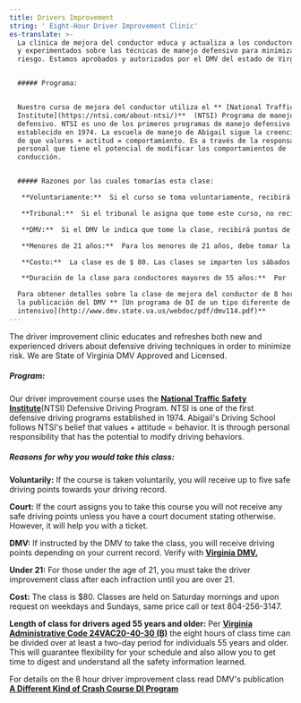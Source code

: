 ```yaml
---
title: Drivers Improvement
string: ' Eight-Hour Driver Improvement Clinic'
es-translate: >-
  La clínica de mejora del conductor educa y actualiza a los conductores nuevos
  y experimentados sobre las técnicas de manejo defensivo para minimizar el
  riesgo. Estamos aprobados y autorizados por el DMV del estado de Virginia.


  ##### Programa:


  Nuestro curso de mejora del conductor utiliza el ** [National Traffic Safety
  Institute](https://ntsi.com/about-ntsi/)**  (NTSI) Programa de manejo
  defensivo. NTSI es uno de los primeros programas de manejo defensivo
  establecido en 1974. La escuela de manejo de Abigail sigue la creencia de NTSI
  de que valores + actitud = comportamiento. Es a través de la responsabilidad
  personal que tiene el potencial de modificar los comportamientos de
  conducción.


  ##### Razones por las cuales tomarías esta clase:

   **Voluntariamente:**  Si el curso se toma voluntariamente, recibirá hasta cinco puntos de manejo seguro para su registro de manejo.

   **Tribunal:**  Si el tribunal le asigna que tome este curso, no recibirá ningún punto de conducción segura a menos que tenga un documento judicial que indique lo contrario. Sin embargo, te ayudará con un boleto.

   **DMV:**  Si el DMV le indica que tome la clase, recibirá puntos de manejo dependiendo de su registro actual. Verifique con ** [Virginia DMV.](Https://www.dmv.virginia.gov/#/)** 

   **Menores de 21 años:**  Para los menores de 21 años, debe tomar la clase de mejora del conductor después de cada infracción hasta que tenga más de 21 años.

   **Costo:**  La clase es de $ 80. Las clases se imparten los sábados por la mañana y, previa solicitud, entre semana y domingos, llame al mismo precio o envíe un mensaje de texto al 804-256-3147.

   **Duración de la clase para conductores mayores de 55 años:**  Por  **\[Código Administrativo de Virginia 24VAC20-40-30 (B)] (http://law.lis.virginia.gov/admincode/title24/agency20/ capítulo40 / sección30 /)**  las ocho horas de tiempo de clase se pueden dividir en al menos un período de dos días para personas de 55 años o más. Esto garantizará flexibilidad para su horario y también le permitirá tener tiempo para digerir y comprender toda la información de seguridad aprendida.

  Para obtener detalles sobre la clase de mejora del conductor de 8 horas, lea
  la publicación del DMV ** [Un programa de DI de un tipo diferente de curso
  intensivo](http://www.dmv.state.va.us/webdoc/pdf/dmv114.pdf)**
---
```

The driver improvement clinic educates and refreshes both new and experienced drivers about defensive driving techniques in order to minimize risk. We are State of Virginia DMV Approved and Licensed.

##### Program:

Our driver improvement course uses the **[National Traffic Safety Institute](https://ntsi.com/about-ntsi/)**(NTSI) Defensive Driving Program. NTSI is one of the first defensive driving programs established in 1974. Abigail's Driving School follows NTSI's belief that values + attitude = behavior. It is through personal responsibility that has the potential to modify driving behaviors.

##### Reasons for why you would take this class:

**Voluntarily:** If the course is taken voluntarily, you will receive up to five safe driving points towards your driving record.

**Court:** If the court assigns you to take this course you will not receive any safe driving points unless you have a court document stating otherwise. However, it will help you with a ticket.

**DMV:** If instructed by the DMV to take the class, you will receive driving points depending on your current record. Verify with **[Virginia DMV.](https://www.dmv.virginia.gov/#/)**

**Under 21:** For those under the age of 21, you must take the driver improvement class after each infraction until you are over 21.

**Cost:** The class is $80. Classes are held on Saturday mornings and upon request on weekdays and Sundays, same price call or text 804-256-3147.

**Length of class for drivers aged 55 years and older:** Per **[Virginia Administrative Code 24VAC20-40-30 (B)](http://law.lis.virginia.gov/admincode/title24/agency20/chapter40/section30/)** the eight hours of class time can be divided over at least a two-day period for individuals 55 years and older. This will guarantee flexibility for your schedule and also allow you to get time to digest and understand all the safety information learned.

For details on the 8 hour driver improvement class read DMV's publication **[A Different Kind of Crash Course DI Program](http://www.dmv.state.va.us/webdoc/pdf/dmv114.pdf)**